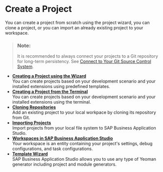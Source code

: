 <!-- loiofa59c5ab04834e46a9b2d1a788f45e50 -->

# Create a Project

You can create a project from scratch using the project wizard, you can clone a project, or you can import an already existing project to your workspace.

> ### Note:  
> It is recommended to always connect your projects to a Git repository for long-term persistency. See [Connect to Your Git Source Control System](Connect_to_Your_Git_Source_Control_System_e7a42bc.md).

-   **[Creating a Project using the Wizard](Creating_a_Project_using_the_Wizard_75ff480.md "You can create projects based on your development scenario and your installed extensions
		using predefined templates.")**  
You can create projects based on your development scenario and your installed extensions using predefined templates.
-   **[Creating a Project from the Terminal](Creating_a_Project_from_the_Terminal_c29e1a3.md "You can create projects based on your development scenario and your installed
		extensions using the terminal.")**  
You can create projects based on your development scenario and your installed extensions using the terminal.
-   **[Cloning Repositories](Cloning_Repositories_7a68bfa.md "Add an existing project to your local workpace by cloning its repository from
		Git.")**  
Add an existing project to your local workpace by cloning its repository from Git.
-   **[Importing Projects](Importing_Projects_2ada2be.md "Import projects from your local file system to SAP Business Application Studio. ")**  
Import projects from your local file system to SAP Business Application Studio.
-   **[Workspaces in SAP Business Application Studio](Workspaces_in_SAP_Business_Application_Studio_0919ce1.md " Your workspace is an entity containing your project's settings, debug configurations,
		and task configurations.")**  
 Your workspace is an entity containing your project's settings, debug configurations, and task configurations.
-   **[Template Wizard](Template_Wizard_ba59cb6.md "SAP Business Application Studio allows you to use
		any type of Yeoman generator including project and module generators.")**  
SAP Business Application Studio allows you to use any type of Yeoman generator including project and module generators.

